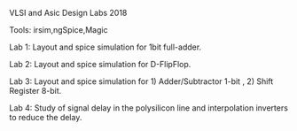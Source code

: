 VLSI and Asic Design Labs 2018

Tools: irsim,ngSpice,Magic

Lab 1: Layout and spice simulation for 1bit full-adder.

Lab 2: Layout and spice simulation for D-FlipFlop.

Lab 3: Layout and spice simulation for 1) Adder/Subtractor 1-bit , 2) Shift Register 8-bit.

Lab 4: Study of signal delay in the polysilicon line and interpolation inverters to reduce the delay.
